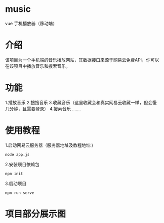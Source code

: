 # music
vue 手机播放器（移动端）

# 介绍
  该项目为一个手机端的音乐播放网站，其数据接口来源于网易云免费API，你可以在该项目中播放音乐和搜索音乐。

# 功能
1.播放音乐
2.搜搜音乐
3.收藏音乐（这里收藏会和真实网易云收藏一样，但会慢几分钟，且需要登录）
4.搜索音乐
.......

# 使用教程
1.启动网易云服务器（服务器地址及教程地址:)
```
node app.js
```
2.安装项目依赖包
```
npm init
```
3.启动项目
```
npm run serve
```

# 项目部分展示图

